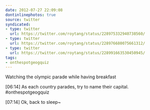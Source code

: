 ```yaml
---
date: 2012-07-27 22:09:08
dontinlinephotos: true
source: twitter
syndicated:
- type: twitter
  url: https://twitter.com/roytang/status/228975332940738560/
- type: twitter
  url: https://twitter.com/roytang/status/228976680075661312/
- type: twitter
  url: https://twitter.com/roytang/status/228991663530450945/
tags:
- onthespotgeogquiz
---
```


Watching the olympic parade while having breakfast

<time>[06:14]</time> As each country parades, try to name their capital. #onthespotgeogquiz

<time>[07:14]</time> Ok, back to sleep~
